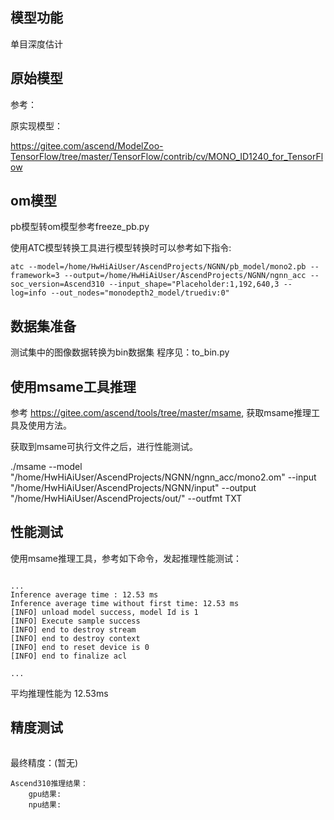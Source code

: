 ## 模型功能

单目深度估计

## 原始模型

参考：


原实现模型：

https://gitee.com/ascend/ModelZoo-TensorFlow/tree/master/TensorFlow/contrib/cv/MONO_ID1240_for_TensorFlow

## om模型

pb模型转om模型参考freeze_pb.py

使用ATC模型转换工具进行模型转换时可以参考如下指令:

```
atc --model=/home/HwHiAiUser/AscendProjects/NGNN/pb_model/mono2.pb --framework=3 --output=/home/HwHiAiUser/AscendProjects/NGNN/ngnn_acc --soc_version=Ascend310 --input_shape="Placeholder:1,192,640,3 --log=info --out_nodes="monodepth2_model/truediv:0"
```

## 数据集准备

测试集中的图像数据转换为bin数据集 程序见：to_bin.py


## 使用msame工具推理


参考 https://gitee.com/ascend/tools/tree/master/msame, 获取msame推理工具及使用方法。


获取到msame可执行文件之后，进行性能测试。

./msame --model "/home/HwHiAiUser/AscendProjects/NGNN/ngnn_acc/mono2.om" --input "/home/HwHiAiUser/AscendProjects/NGNN/input" --output "/home/HwHiAiUser/AscendProjects/out/" --outfmt TXT


## 性能测试

使用msame推理工具，参考如下命令，发起推理性能测试： 

```

```

```
...
Inference average time : 12.53 ms
Inference average time without first time: 12.53 ms
[INFO] unload model success, model Id is 1
[INFO] Execute sample success
[INFO] end to destroy stream
[INFO] end to destroy context
[INFO] end to reset device is 0
[INFO] end to finalize acl

...
```

平均推理性能为 12.53ms

## 精度测试


```

```

最终精度：(暂无)

```
Ascend310推理结果：
    gpu结果:       
    npu结果:       
```





